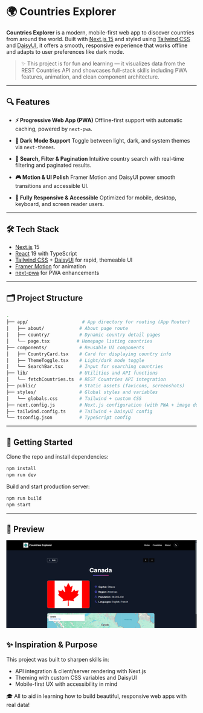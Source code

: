 # 🌍 Countries Explorer

**Countries Explorer** is a modern, mobile-first web app to discover countries from around the world. Built with [Next.js 15](https://nextjs.org/) and styled using [Tailwind CSS](https://tailwindcss.com/) and [DaisyUI](https://daisyui.com/), it offers a smooth, responsive experience that works offline and adapts to user preferences like dark mode.

> ✨ This project is for fun and learning — it visualizes data from the REST Countries API and showcases full-stack skills including PWA features, animation, and clean component architecture.

---

## 🔍 Features

* **⚡ Progressive Web App (PWA)**
  Offline-first support with automatic caching, powered by `next-pwa`.

* **🌃 Dark Mode Support**
  Toggle between light, dark, and system themes via `next-themes`.

* **🔎 Search, Filter & Pagination**
  Intuitive country search with real-time filtering and paginated results.

* **🎮 Motion & UI Polish**
  Framer Motion and DaisyUI power smooth transitions and accessible UI.

* **📱 Fully Responsive & Accessible**
  Optimized for mobile, desktop, keyboard, and screen reader users.

---

## 🛠️ Tech Stack

* [Next.js](https://nextjs.org/) 15
* [React](https://react.dev/) 19 with TypeScript
* [Tailwind CSS](https://tailwindcss.com/) + [DaisyUI](https://daisyui.com/) for rapid, themeable UI
* [Framer Motion](https://www.framer.com/motion/) for animation
* [next-pwa](https://github.com/shadowwalker/next-pwa) for PWA enhancements

---

## 🗂️ Project Structure

```bash
.
├── app/                    # App directory for routing (App Router)
│   ├── about/             # About page route
│   ├── country/           # Dynamic country detail pages
│   └── page.tsx          # Homepage listing countries
├── components/            # Reusable UI components
│   ├── CountryCard.tsx    # Card for displaying country info
│   ├── ThemeToggle.tsx    # Light/dark mode toggle
│   └── SearchBar.tsx      # Input for searching countries
├── lib/                   # Utilities and API functions
│   └── fetchCountries.ts  # REST Countries API integration
├── public/                # Static assets (favicons, screenshots)
├── styles/                # Global styles and variables
│   └── globals.css        # Tailwind + custom CSS
├── next.config.js         # Next.js configuration (with PWA + image domains)
├── tailwind.config.ts     # Tailwind + DaisyUI config
└── tsconfig.json          # TypeScript config
```

---

## 📂 Getting Started

Clone the repo and install dependencies:

```bash
npm install
npm run dev
```

Build and start production server:

```bash
npm run build
npm start
```

---

## 📅 Preview

![App screenshot](/public/Screenshot%202025-06-11%20115136.png)

## ✨ Inspiration & Purpose

This project was built to sharpen skills in:

* API integration & client/server rendering with Next.js
* Theming with custom CSS variables and DaisyUI
* Mobile-first UX with accessibility in mind

🎓 All to aid in learning how to build beautiful, responsive web apps with real data!

